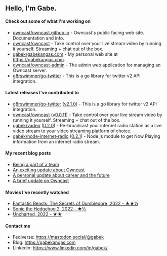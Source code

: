 ## Hello, I'm Gabe.

#### Check out some of what I'm working on

- [owncast/owncast.github.io](https://github.com/owncast/owncast.github.io) - Owncast&#39;s public facing web site.  Documentation and info.
- [owncast/owncast](https://github.com/owncast/owncast) - Take control over your live stream video by running it yourself.  Streaming &#43; chat out of the box.
- [gabek/gabekangas.com](https://github.com/gabek/gabekangas.com) - My personal web site at https://gabekangas.com.
- [owncast/owncast-admin](https://github.com/owncast/owncast-admin) - The admin web application for managing an Owncast server.
- [g8rswimmer/go-twitter](https://github.com/g8rswimmer/go-twitter) - This is a go library for twitter v2 API integration.

#### Latest releases I've contributed to

- [g8rswimmer/go-twitter](https://github.com/g8rswimmer/go-twitter) ([v2.1.0](https://github.com/g8rswimmer/go-twitter/releases/tag/v2.1.0)) - This is a go library for twitter v2 API integration.
- [owncast/owncast](https://github.com/owncast/owncast) ([v0.0.11](https://github.com/owncast/owncast/releases/tag/v0.0.11)) - Take control over your live stream video by running it yourself.  Streaming &#43; chat out of the box.
- [gabek/vadeo](https://github.com/gabek/vadeo) ([0.2.0](https://github.com/gabek/vadeo/releases/tag/0.2.0)) - Re-broadcast your internet radio station as a live video stream to your video streaming platform of choice.
- [gabek/node-internet-radio](https://github.com/gabek/node-internet-radio) ([0.2.1](https://github.com/gabek/node-internet-radio/releases/tag/0.2.1)) - Node.js module to get Now Playing information from an internet radio stream.

#### My recent blog posts

- [Being a part of a team](https://gabekangas.com/blog/2022/05/being-a-part-of-a-team/)
- [An exciting update about Owncast](https://gabekangas.com/blog/2021/06/an-exciting-update-about-owncast/)
- [A personal update about career and the future](https://gabekangas.com/blog/2021/04/a-personal-update-about-career-and-the-future/)
- [A brief update on Owncast](https://gabekangas.com/blog/2020/12/a-brief-update-on-owncast/)

#### Movies I've recently watched

- [Fantastic Beasts: The Secrets of Dumbledore, 2022 - ★★½](https://letterboxd.com/gabekangas/film/fantastic-beasts-the-secrets-of-dumbledore/)
- [Sonic the Hedgehog 2, 2022 - ★½](https://letterboxd.com/gabekangas/film/sonic-the-hedgehog-2/)
- [Uncharted, 2022 - ★★](https://letterboxd.com/gabekangas/film/uncharted-2022/)

#### Contact me

- Fediverse: https://mastodon.social/@gabek
- Blog: https://gabekangas.com
- Linkedin: https://www.linkedin.com/in/gabek/
